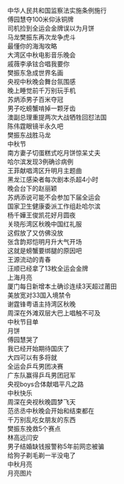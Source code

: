 中华人民共和国监察法实施条例施行  
傅园慧夺100米仰泳铜牌  
司机捡到全运会金牌误以为月饼  
马龙樊振东再次龙争虎斗  
最懂你的海淘攻略  
大湾区中秋电影音乐晚会  
戚薇李承铉合唱我要你  
樊振东急成世界名画  
央视中秋晚会舞台氛围感  
晚上睡觉前千万别玩手机  
苏炳添男子百米夺冠  
男子吃螃蟹啃掉一颗牙齿  
澳副总理重提两次大战牺牲回怼法国  
陈伟霆眼镜半永久吧  
樊振东战胜马龙  
中秋节  
南方妻子切蛋糕式吃月饼惊呆丈夫  
哈尔滨发现3例确诊病例  
王菲献唱湾区升明月主题曲  
黑龙江感染者每次剧本杀超4小时  
晚会台下的赵丽颖  
苏炳添说可能不会参加下届全运会  
国家卫生健康委派工作组赴哈尔滨  
杨千嬅王俊凯花好月圆夜  
关晓彤湾区秋晚中国红礼服  
这假放了又仿佛没放  
张含韵郑恺明月升大气开场  
这就是螃蟹要绑腿的原因吧  
王源流动的青春  
汪顺已经拿了13枚全运会金牌  
上海月亮  
厦门每日新增本土确诊连续3天超过莆田  
美放宽对33国入境禁令  
谢霆锋粤语主持湾区秋晚  
周深在外滩双层大巴上唱触不可及  
中秋节目单  
月饼  
傅园慧哭了  
我已经开始期待国庆了  
大四可以有多将就  
全运会乒乓男团决赛  
广东队赢得乒乓男团冠军  
央视boys合体献唱平凡之路  
中秋快乐  
周深在央视秋晚圆梦飞天  
范丞丞中秋晚会开始和结束都在  
千万别乱吃女朋友的东西  
樊振东挽救5个赛点  
林高远闫安  
男子结婚缺钱报警称5年前网恋被骗  
给狗子剃毛剃一半没电了  
中秋月亮  
月亮图片  
